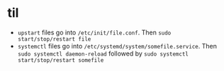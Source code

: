 # til

- `upstart` files go into `/etc/init/file.conf`. Then `sudo start/stop/restart file`
- `systemctl` files go into `/etc/systemd/system/somefile.service`. Then `sudo systemctl daemon-reload` followed by `sudo systemctl start/stop/restart somefile`
